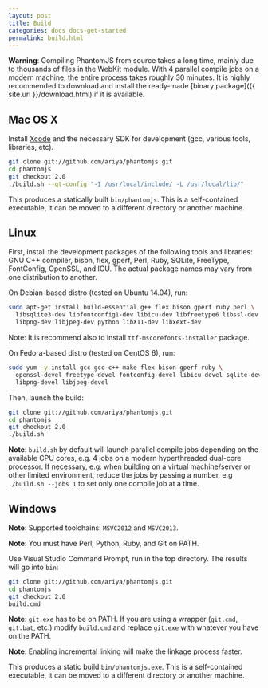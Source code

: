 ```yaml
---
layout: post
title: Build
categories: docs docs-get-started
permalink: build.html
---
```


**Warning**: Compiling PhantomJS from source takes a long time, mainly due to thousands of files in the WebKit module. With 4 parallel compile jobs on a modern machine, the entire process takes roughly 30 minutes. It is highly recommended to download and install the ready-made [binary package]({{ site.url }}/download.html) if it is available.

## Mac OS X

Install [Xcode](https://developer.apple.com/xcode/) and the necessary SDK for development (gcc, various tools, libraries, etc).

```bash
git clone git://github.com/ariya/phantomjs.git
cd phantomjs
git checkout 2.0
./build.sh --qt-config "-I /usr/local/include/ -L /usr/local/lib/"
```

This produces a statically built `bin/phantomjs`. This is a self-contained executable, it can be moved to a different directory or another machine.

## Linux

First, install the development packages of the following tools and libraries: GNU C++ compiler, bison, flex, gperf, Perl, Ruby, SQLite, FreeType, FontConfig, OpenSSL, and ICU. The actual package names may vary from one distribution to another.

On Debian-based distro (tested on Ubuntu 14.04), run:

```bash
sudo apt-get install build-essential g++ flex bison gperf ruby perl \
  libsqlite3-dev libfontconfig1-dev libicu-dev libfreetype6 libssl-dev \
  libpng-dev libjpeg-dev python libX11-dev libxext-dev
```

Note: It is recommend also to install `ttf-mscorefonts-installer` package.

On Fedora-based distro (tested on CentOS 6), run:

```bash
sudo yum -y install gcc gcc-c++ make flex bison gperf ruby \
  openssl-devel freetype-devel fontconfig-devel libicu-devel sqlite-devel \
  libpng-devel libjpeg-devel
```

Then, launch the build:

```bash
git clone git://github.com/ariya/phantomjs.git
cd phantomjs
git checkout 2.0
./build.sh
```

**Note**: `build.sh` by default will launch parallel compile jobs depending on the available CPU cores, e.g. 4 jobs on a modern hyperthreaded dual-core processor. If necessary, e.g. when building on a virtual machine/server or other limited environment, reduce the jobs by passing a number, e.g `./build.sh --jobs 1` to set only one compile job at a time.

## Windows

**Note**: Supported toolchains: `MSVC2012` and `MSVC2013`.

**Note**: You must have Perl, Python, Ruby, and Git on PATH.

Use Visual Studio Command Prompt, run in the top directory. The results will go into `bin`:

```bash
git clone git://github.com/ariya/phantomjs.git
cd phantomjs
git checkout 2.0
build.cmd
```

**Note**: `git.exe` has to be on PATH. If you are using a wrapper (`git.cmd`, `git.bat`, etc.) modify `build.cmd` and replace `git.exe` with whatever you have on the PATH.

**Note**: Enabling incremental linking will make the linkage process faster.

This produces a static build `bin/phantomjs.exe`. This is a self-contained executable, it can be moved to a different directory or another machine.
